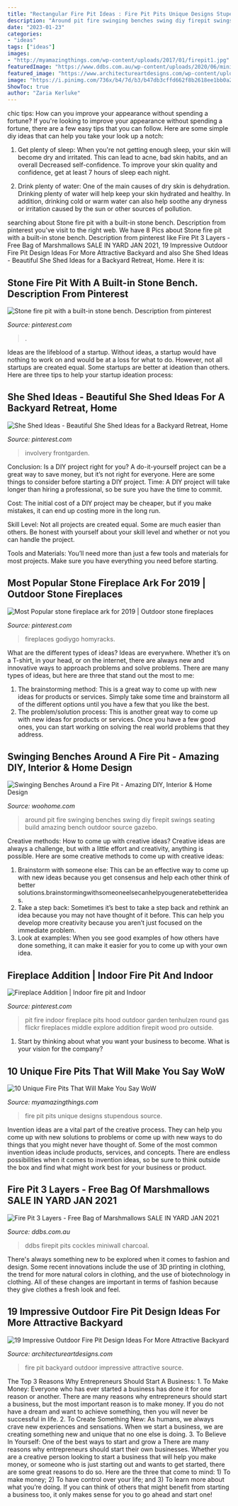 ```yaml
---
title: "Rectangular Fire Pit Ideas : Fire Pit Pits Unique Designs Stupendous Source"
description: "Around pit fire swinging benches swing diy firepit swings seating build amazing bench outdoor source gazebo"
date: "2023-01-23"
categories:
- "ideas"
tags: ["ideas"]
images:
- "http://myamazingthings.com/wp-content/uploads/2017/01/firepit1.jpg"
featuredImage: "https://www.ddbs.com.au/wp-content/uploads/2020/06/miniwall-firepit-oatmeal-charcoal-peter-scaled.jpg"
featured_image: "https://www.architectureartdesigns.com/wp-content/uploads/2014/03/456.jpg"
image: "https://i.pinimg.com/736x/b4/7d/b3/b47db3cffd662f8b2618ee1bb0a272e9.jpg"
ShowToc: true
author: "Zaria Kerluke"
---
```



chic tips: How can you improve your appearance without spending a fortune?
If you're looking to improve your appearance without spending a fortune, there are a few easy tips that you can follow. Here are some simple diy ideas that can help you take your look up a notch:
1. Get plenty of sleep: When you're not getting enough sleep, your skin will become dry and irritated. This can lead to acne, bad skin habits, and an overall Decreased self-confidence. To improve your skin quality and confidence, get at least 7 hours of sleep each night.

2. Drink plenty of water: One of the main causes of dry skin is dehydration. Drinking plenty of water will help keep your skin hydrated and healthy. In addition, drinking cold or warm water can also help soothe any dryness or irritation caused by the sun or other sources of pollution.


	

		
searching about Stone fire pit with a built-in stone bench. Description from pinterest you've visit to the right web. We have 8 Pics about Stone fire pit with a built-in stone bench. Description from pinterest like Fire Pit 3 Layers - Free Bag of Marshmallows SALE IN YARD JAN 2021, 19 Impressive Outdoor Fire Pit Design Ideas For More Attractive Backyard and also She Shed Ideas - Beautiful She Shed Ideas for a Backyard Retreat, Home. Here it is:
		
    
## Stone Fire Pit With A Built-in Stone Bench. Description From Pinterest

<img loading=lazy src="https://i.pinimg.com/736x/3b/90/7d/3b907d38f33c8f9edf5c46eeaee29e09--backyard-fire-pits-outdoor-fire-pits.jpg" onerror="this.onerror=null;this.src='https://tse3.mm.bing.net/th?id=OIP.Wv9tAg6yd27wgyaau3xm8ADYEg&amp;pid=15.1';" alt="Stone fire pit with a built-in stone bench. Description from pinterest">

_Source: pinterest.com_

>. 

	

Ideas are the lifeblood of a startup. Without ideas, a startup would have nothing to work on and would be at a loss for what to do. However, not all startups are created equal. Some startups are better at ideation than others. Here are three tips to help your startup ideation process:

    
## She Shed Ideas - Beautiful She Shed Ideas For A Backyard Retreat, Home

<img loading=lazy src="https://i.pinimg.com/736x/4f/44/64/4f4464972495321876c63b7583fab4a5.jpg" onerror="this.onerror=null;this.src='https://tse4.mm.bing.net/th?id=OIP.da672dKdU-fdplW9YgGNVgHaLH&amp;pid=15.1';" alt="She Shed Ideas - Beautiful She Shed Ideas for a Backyard Retreat, Home">

_Source: pinterest.com_

>involvery frontgarden. 

	

Conclusion: Is a DIY project right for you?
A do-it-yourself project can be a great way to save money, but it’s not right for everyone. Here are some things to consider before starting a DIY project.
Time: A DIY project will take longer than hiring a professional, so be sure you have the time to commit.

Cost: The initial cost of a DIY project may be cheaper, but if you make mistakes, it can end up costing more in the long run.

Skill Level: Not all projects are created equal. Some are much easier than others. Be honest with yourself about your skill level and whether or not you can handle the project.

Tools and Materials: You’ll need more than just a few tools and materials for most projects. Make sure you have everything you need before starting.

    
## Most Popular Stone Fireplace Ark For 2019 | Outdoor Stone Fireplaces

<img loading=lazy src="https://i.pinimg.com/736x/b4/7d/b3/b47db3cffd662f8b2618ee1bb0a272e9.jpg" onerror="this.onerror=null;this.src='https://tse3.mm.bing.net/th?id=OIP.UDrOzFy18BmRrGZ2ruvHpAHaLH&amp;pid=15.1';" alt="Most Popular stone fireplace ark for 2019 | Outdoor stone fireplaces">

_Source: pinterest.com_

>fireplaces godiygo homyracks. 

	

What are the different types of ideas?
Ideas are everywhere. Whether it’s on a T-shirt, in your head, or on the internet, there are always new and innovative ways to approach problems and solve problems. 
There are many types of ideas, but here are three that stand out the most to me: 
1. The brainstorming method: This is a great way to come up with new ideas for products or services. Simply take some time and brainstorm all of the different options until you have a few that you like the best.
2. The problem/solution process: This is another great way to come up with new ideas for products or services. Once you have a few good ones, you can start working on solving the real world problems that they address. 

    
## Swinging Benches Around A Fire Pit - Amazing DIY, Interior &amp; Home Design

<img loading=lazy src="http://www.woohome.com/wp-content/uploads/2014/10/swing-around-a-firepit-6.jpg" onerror="this.onerror=null;this.src='https://tse3.mm.bing.net/th?id=OIP.ePAbQJdGSrrG3Yj_ScOBlgHaFY&amp;pid=15.1';" alt="Swinging Benches Around a Fire Pit - Amazing DIY, Interior &amp; Home Design">

_Source: woohome.com_

>around pit fire swinging benches swing diy firepit swings seating build amazing bench outdoor source gazebo. 

	

Creative methods: How to come up with creative ideas?
Creative ideas are always a challenge, but with a little effort and creativity, anything is possible. Here are some creative methods to come up with creative ideas:
1. Brainstorm with someone else: This can be an effective way to come up with new ideas because you get consensus and help each other think of better solutions.brainstormingwithsomeoneelsecanhelpyougeneratebetterideas.
2. Take a step back: Sometimes it’s best to take a step back and rethink an idea because you may not have thought of it before. This can help you develop more creativity because you aren’t just focused on the immediate problem.
3. Look at examples: When you see good examples of how others have done something, it can make it easier for you to come up with your own idea.

    
## Fireplace Addition | Indoor Fire Pit And Indoor

<img loading=lazy src="https://s-media-cache-ak0.pinimg.com/736x/f8/84/d7/f884d702f8857d2b3a4af4753cb304f0--indoor-fire-pit-woodworking-shop.jpg" onerror="this.onerror=null;this.src='https://tse2.mm.bing.net/th?id=OIP.aVj7cEFKURM7FcjX1QrR2wHaJ4&amp;pid=15.1';" alt="Fireplace Addition | Indoor fire pit and Indoor">

_Source: pinterest.com_

>pit fire indoor fireplace pits hood outdoor garden tenhulzen round gas flickr fireplaces middle explore addition firepit wood pro outside. 

	

1) Start by thinking about what you want your business to become. What is your vision for the company?

    
## 10 Unique Fire Pits That Will Make You Say WoW

<img loading=lazy src="http://myamazingthings.com/wp-content/uploads/2017/01/firepit1.jpg" onerror="this.onerror=null;this.src='https://tse2.mm.bing.net/th?id=OIP.P5eDqHMW9mWsZ0Sxj-xvsgHaJ6&amp;pid=15.1';" alt="10 Unique Fire Pits That Will Make You Say WoW">

_Source: myamazingthings.com_

>fire pit pits unique designs stupendous source. 

	

Invention ideas are a vital part of the creative process. They can help you come up with new solutions to problems or come up with new ways to do things that you might never have thought of. Some of the most common invention ideas include products, services, and concepts. There are endless possibilities when it comes to invention ideas, so be sure to think outside the box and find what might work best for your business or product.

    
## Fire Pit 3 Layers - Free Bag Of Marshmallows SALE IN YARD JAN 2021

<img loading=lazy src="https://www.ddbs.com.au/wp-content/uploads/2020/06/miniwall-firepit-oatmeal-charcoal-peter-scaled.jpg" onerror="this.onerror=null;this.src='https://tse2.mm.bing.net/th?id=OIP.Gj1LLh2QB9ZpZCBGnrUzigHaHL&amp;pid=15.1';" alt="Fire Pit 3 Layers - Free Bag of Marshmallows SALE IN YARD JAN 2021">

_Source: ddbs.com.au_

>ddbs firepit pits cockles miniwall charcoal. 

	

There's always something new to be explored when it comes to fashion and design. Some recent innovations include the use of 3D printing in clothing, the trend for more natural colors in clothing, and the use of biotechnology in clothing. All of these changes are important in terms of fashion because they give clothes a fresh look and feel.

    
## 19 Impressive Outdoor Fire Pit Design Ideas For More Attractive Backyard

<img loading=lazy src="https://www.architectureartdesigns.com/wp-content/uploads/2014/03/456.jpg" onerror="this.onerror=null;this.src='https://tse3.mm.bing.net/th?id=OIP.f6Hx1Ca7klbuNg7E_XMt9AAAAA&amp;pid=15.1';" alt="19 Impressive Outdoor Fire Pit Design Ideas For More Attractive Backyard">

_Source: architectureartdesigns.com_

>fire pit backyard outdoor impressive attractive source. 

	

The Top 3 Reasons Why Entrepreneurs Should Start A Business: 1. To Make Money: Everyone who has ever started a business has done it for one reason or another. There are many reasons why entrepreneurs should start a business, but the most important reason is to make money. If you do not have a dream and want to achieve something, then you will never be successful in life. 2. To Create Something New: As humans, we always crave new experiences and sensations. When we start a business, we are creating something new and unique that no one else is doing. 3. To Believe In Yourself: One of the best ways to start and grow a
There are many reasons why entrepreneurs should start their own businesses. Whether you are a creative person looking to start a business that will help you make money, or someone who is just starting out and wants to get started, there are some great reasons to do so. Here are the three that come to mind: 1) To make money; 2) To have control over your life; and 3) To learn more about what you’re doing. If you can think of others that might benefit from starting a business too, it only makes sense for you to go ahead and start one!

